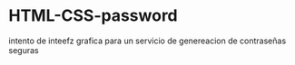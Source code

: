 # HTML-CSS-password
intento de inteefz grafica para un servicio de genereacion de contraseñas seguras
